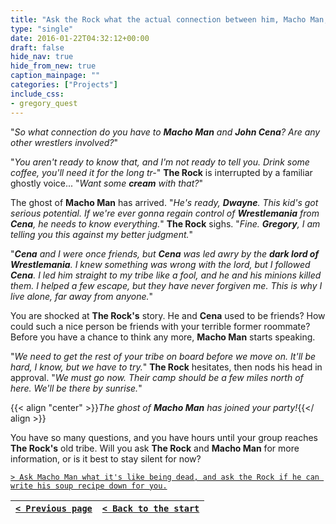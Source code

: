 ```yaml
---
title: "Ask the Rock what the actual connection between him, Macho Man, and John Cena is, and if any other wrestlers are part of this puzzle."
type: "single"
date: 2016-01-22T04:32:12+00:00
draft: false
hide_nav: true
hide_from_new: true
caption_mainpage: ""
categories: ["Projects"]
include_css:
- gregory_quest
---
```


"*So what connection do you have to **Macho Man** and **John Cena**? Are any other wrestlers involved?*" 

"*You aren't ready to know that, and I'm not ready to tell you. Drink some coffee, you'll need it for the long tr-*" **The Rock** is interrupted by a familiar ghostly voice... "*Want some **cream** with that?*"

The ghost of **Macho Man** has arrived. "*He's ready, **Dwayne**. This kid's got serious potential. If we're ever gonna regain control of **Wrestlemania** from **Cena**, he needs to know everything.*" **The Rock** sighs. "*Fine. **Gregory**, I am telling you this against my better judgment.*"

"***Cena** and I were once friends, but **Cena** was led awry by the **dark lord of Wrestlemania**. I knew something was wrong with the lord, but I followed **Cena**. I led him straight to my tribe like a fool, and he and his minions killed them. I helped a few escape, but they have never forgiven me. This is why I live alone, far away from anyone.*"

You are shocked at **The Rock's** story. He and **Cena** used to be friends? How could such a nice person be friends with your terrible former roommate? Before you have a chance to think any more, **Macho Man** starts speaking.

"*We need to get the rest of your tribe on board before we move on. It'll be hard, I know, but we have to try.*" **The Rock** hesitates, then nods his head in approval. "*We must go now. Their camp should be a few miles north of here. We'll be there by sunrise.*"

{{< align "center" >}}*The ghost of **Macho Man** has joined your party!*{{</ align >}}

You have so many questions, and you have hours until your group reaches **The Rock's** old tribe. Will you ask **The Rock** and **Macho Man** for more information, or is it best to stay silent for now?

[``> Ask Macho Man what it's like being dead, and ask the Rock if he can write his soup recipe down for you.``](../16)

|[``< Previous page``](../14)|[``< Back to the start``](../)|
|---|---|